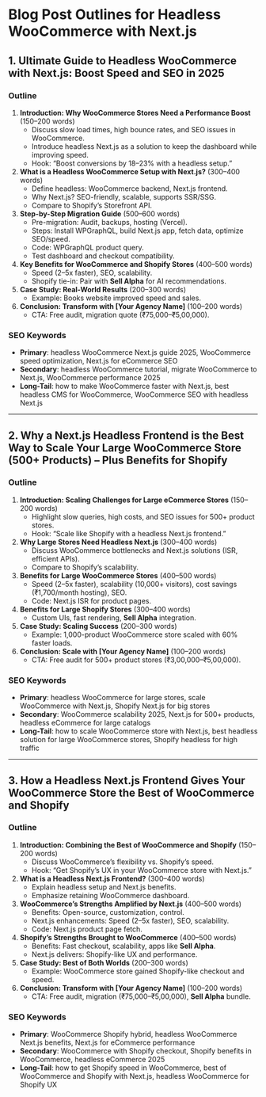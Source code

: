 # Blog Post Outlines for Headless WooCommerce with Next.js

## 1. Ultimate Guide to Headless WooCommerce with Next.js: Boost Speed and SEO in 2025

### Outline

1. **Introduction: Why WooCommerce Stores Need a Performance Boost** (150–200 words)
   - Discuss slow load times, high bounce rates, and SEO issues in WooCommerce.
   - Introduce headless Next.js as a solution to keep the dashboard while improving speed.
   - Hook: “Boost conversions by 18–23% with a headless setup.”
2. **What is a Headless WooCommerce Setup with Next.js?** (300–400 words)
   - Define headless: WooCommerce backend, Next.js frontend.
   - Why Next.js? SEO-friendly, scalable, supports SSR/SSG.
   - Compare to Shopify’s Storefront API.
3. **Step-by-Step Migration Guide** (500–600 words)
   - Pre-migration: Audit, backups, hosting (Vercel).
   - Steps: Install WPGraphQL, build Next.js app, fetch data, optimize SEO/speed.
   - Code: WPGraphQL product query.
   - Test dashboard and checkout compatibility.
4. **Key Benefits for WooCommerce and Shopify Stores** (400–500 words)
   - Speed (2–5x faster), SEO, scalability.
   - Shopify tie-in: Pair with **Sell Alpha** for AI recommendations.
5. **Case Study: Real-World Results** (200–300 words)
   - Example: Books website improved speed and sales.
6. **Conclusion: Transform with \[Your Agency Name\]** (100–200 words)
   - CTA: Free audit, migration quote (₹75,000–₹5,00,000).

### SEO Keywords

- **Primary**: headless WooCommerce Next.js guide 2025, WooCommerce speed optimization, Next.js for eCommerce SEO
- **Secondary**: headless WooCommerce tutorial, migrate WooCommerce to Next.js, WooCommerce performance 2025
- **Long-Tail**: how to make WooCommerce faster with Next.js, best headless CMS for WooCommerce, WooCommerce SEO with headless Next.js

---

## 2. Why a Next.js Headless Frontend is the Best Way to Scale Your Large WooCommerce Store (500+ Products) – Plus Benefits for Shopify

### Outline

1. **Introduction: Scaling Challenges for Large eCommerce Stores** (150–200 words)
   - Highlight slow queries, high costs, and SEO issues for 500+ product stores.
   - Hook: “Scale like Shopify with a headless Next.js frontend.”
2. **Why Large Stores Need Headless Next.js** (300–400 words)
   - Discuss WooCommerce bottlenecks and Next.js solutions (ISR, efficient APIs).
   - Compare to Shopify’s scalability.
3. **Benefits for Large WooCommerce Stores** (400–500 words)
   - Speed (2–5x faster), scalability (10,000+ visitors), cost savings (₹1,700/month hosting), SEO.
   - Code: Next.js ISR for product pages.
4. **Benefits for Large Shopify Stores** (300–400 words)
   - Custom UIs, fast rendering, **Sell Alpha** integration.
5. **Case Study: Scaling Success** (200–300 words)
   - Example: 1,000-product WooCommerce store scaled with 60% faster loads.
6. **Conclusion: Scale with \[Your Agency Name\]** (100–200 words)
   - CTA: Free audit for 500+ product stores (₹3,00,000–₹5,00,000).

### SEO Keywords

- **Primary**: headless WooCommerce for large stores, scale WooCommerce with Next.js, Shopify Next.js for big stores
- **Secondary**: WooCommerce scalability 2025, Next.js for 500+ products, headless eCommerce for large catalogs
- **Long-Tail**: how to scale WooCommerce store with Next.js, best headless solution for large WooCommerce stores, Shopify headless for high traffic

---

## 3. How a Headless Next.js Frontend Gives Your WooCommerce Store the Best of WooCommerce and Shopify

### Outline

1. **Introduction: Combining the Best of WooCommerce and Shopify** (150–200 words)
   - Discuss WooCommerce’s flexibility vs. Shopify’s speed.
   - Hook: “Get Shopify’s UX in your WooCommerce store with Next.js.”
2. **What is a Headless Next.js Frontend?** (300–400 words)
   - Explain headless setup and Next.js benefits.
   - Emphasize retaining WooCommerce dashboard.
3. **WooCommerce’s Strengths Amplified by Next.js** (400–500 words)
   - Benefits: Open-source, customization, control.
   - Next.js enhancements: Speed (2–5x faster), SEO, scalability.
   - Code: Next.js product page fetch.
4. **Shopify’s Strengths Brought to WooCommerce** (400–500 words)
   - Benefits: Fast checkout, scalability, apps like **Sell Alpha**.
   - Next.js delivers: Shopify-like UX and performance.
5. **Case Study: Best of Both Worlds** (200–300 words)
   - Example: WooCommerce store gained Shopify-like checkout and speed.
6. **Conclusion: Transform with \[Your Agency Name\]** (100–200 words)
   - CTA: Free audit, migration (₹75,000–₹5,00,000), **Sell Alpha** bundle.

### SEO Keywords

- **Primary**: WooCommerce Shopify hybrid, headless WooCommerce Next.js benefits, Next.js for eCommerce performance
- **Secondary**: WooCommerce with Shopify checkout, Shopify benefits in WooCommerce, headless eCommerce 2025
- **Long-Tail**: how to get Shopify speed in WooCommerce, best of WooCommerce and Shopify with Next.js, headless WooCommerce for Shopify UX